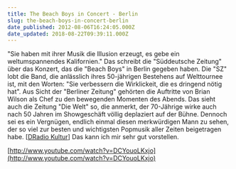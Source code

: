 ```yaml
---
title: The Beach Boys in Concert - Berlin
slug: the-beach-boys-in-concert-berlin
date_published: 2012-08-06T16:24:05.000Z
date_updated: 2018-08-22T09:39:11.000Z
---
```


"Sie haben mit ihrer Musik die Illusion erzeugt, es gebe ein weltumspannendes Kalifornien." Das schreibt die "Süddeutsche Zeitung" über das Konzert, das die "Beach Boys" in Berlin gegeben haben. Die "SZ" lobt die Band, die anlässlich ihres 50-jährigen Bestehens auf Welttournee ist, mit den Worten: "Sie verbessern die Wirklickeit, die es dringend nötig hat". Aus Sicht der "Berliner Zeitung" gehörten die Auftritte von Brian Wilson als Chef zu den bewegenden Momenten des Abends. Das sieht auch die Zeitung "Die Welt" so, die anmerkt, der 70-Jährige wirke auch nach 50 Jahren im Showgeschäft völlig deplaziert auf der Bühne. Dennoch sei es ein Vergnügen, endlich einmal diesen merkwürdigen Mann zu sehen, der so viel zur besten und wichtigsten Popmusik aller Zeiten beigetragen habe. [[DRadio Kultur](http://www.dradio.de/kulturnachrichten/2012080610/3/)] Das kann ich mir sehr gut vorstellen.

[http://www.youtube.com/watch?v=DCYouoLKxjo](http://www.youtube.com/watch?v=DCYouoLKxjo)
